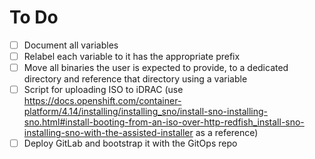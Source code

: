 # To Do
- [ ] Document all variables
- [ ] Relabel each variable to it has the appropriate prefix
- [ ] Move all binaries the user is expected to provide, to a dedicated directory and reference that directory using a variable
- [ ] Script for uploading ISO to iDRAC (use https://docs.openshift.com/container-platform/4.14/installing/installing_sno/install-sno-installing-sno.html#install-booting-from-an-iso-over-http-redfish_install-sno-installing-sno-with-the-assisted-installer as a reference)
- [ ] Deploy GitLab and bootstrap it with the GitOps repo
